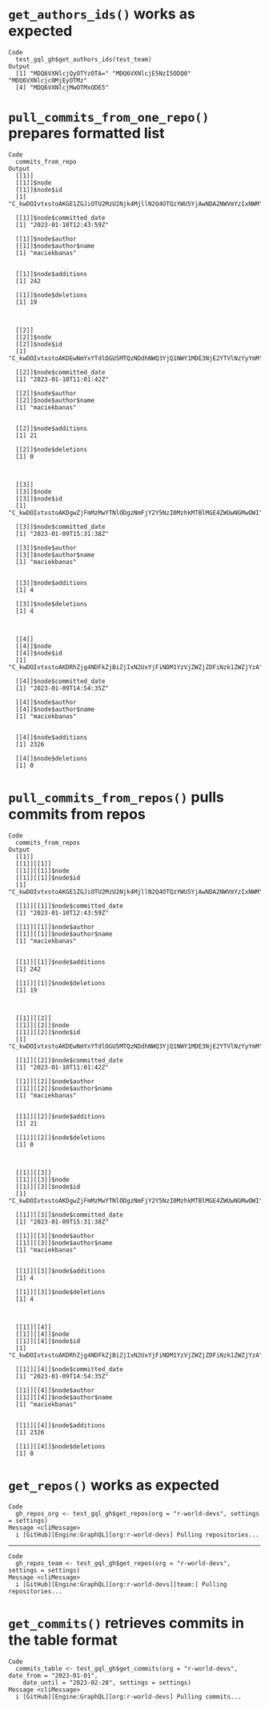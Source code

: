 # `get_authors_ids()` works as expected

    Code
      test_gql_gh$get_authors_ids(test_team)
    Output
      [1] "MDQ6VXNlcjQyOTYzOTA=" "MDQ6VXNlcjE5NzI5ODQ0" "MDQ6VXNlcjc0MjEyOTMz"
      [4] "MDQ6VXNlcjMwOTMxODE5"

# `pull_commits_from_one_repo()` prepares formatted list

    Code
      commits_from_repo
    Output
      [[1]]
      [[1]]$node
      [[1]]$node$id
      [1] "C_kwDOIvtxstoAKGE1ZGJiOTU2MzU2Njk4MjllN2Q4OTQzYWU5YjAwNDA2NWVmYzIxNWM"
      
      [[1]]$node$committed_date
      [1] "2023-01-10T12:43:59Z"
      
      [[1]]$node$author
      [[1]]$node$author$name
      [1] "maciekbanas"
      
      
      [[1]]$node$additions
      [1] 242
      
      [[1]]$node$deletions
      [1] 19
      
      
      
      [[2]]
      [[2]]$node
      [[2]]$node$id
      [1] "C_kwDOIvtxstoAKDEwNmYxYTdlOGU5MTQzNDdhNWQ3YjQ1NWY1MDE3NjE2YTVlNzYyYmM"
      
      [[2]]$node$committed_date
      [1] "2023-01-10T11:01:42Z"
      
      [[2]]$node$author
      [[2]]$node$author$name
      [1] "maciekbanas"
      
      
      [[2]]$node$additions
      [1] 21
      
      [[2]]$node$deletions
      [1] 0
      
      
      
      [[3]]
      [[3]]$node
      [[3]]$node$id
      [1] "C_kwDOIvtxstoAKDgwZjFmMzMwYTNlODgzNmFjY2Y5NzI0MzhkMTBlMGE4ZWUwNGMwOWI"
      
      [[3]]$node$committed_date
      [1] "2023-01-09T15:31:38Z"
      
      [[3]]$node$author
      [[3]]$node$author$name
      [1] "maciekbanas"
      
      
      [[3]]$node$additions
      [1] 4
      
      [[3]]$node$deletions
      [1] 4
      
      
      
      [[4]]
      [[4]]$node
      [[4]]$node$id
      [1] "C_kwDOIvtxstoAKDRhZjg4NDFkZjBiZjIxN2UxYjFiNDM1YzVjZWZjZDFiNzk1ZWZjYzA"
      
      [[4]]$node$committed_date
      [1] "2023-01-09T14:54:35Z"
      
      [[4]]$node$author
      [[4]]$node$author$name
      [1] "maciekbanas"
      
      
      [[4]]$node$additions
      [1] 2326
      
      [[4]]$node$deletions
      [1] 0
      
      
      

# `pull_commits_from_repos()` pulls commits from repos

    Code
      commits_from_repos
    Output
      [[1]]
      [[1]][[1]]
      [[1]][[1]]$node
      [[1]][[1]]$node$id
      [1] "C_kwDOIvtxstoAKGE1ZGJiOTU2MzU2Njk4MjllN2Q4OTQzYWU5YjAwNDA2NWVmYzIxNWM"
      
      [[1]][[1]]$node$committed_date
      [1] "2023-01-10T12:43:59Z"
      
      [[1]][[1]]$node$author
      [[1]][[1]]$node$author$name
      [1] "maciekbanas"
      
      
      [[1]][[1]]$node$additions
      [1] 242
      
      [[1]][[1]]$node$deletions
      [1] 19
      
      
      
      [[1]][[2]]
      [[1]][[2]]$node
      [[1]][[2]]$node$id
      [1] "C_kwDOIvtxstoAKDEwNmYxYTdlOGU5MTQzNDdhNWQ3YjQ1NWY1MDE3NjE2YTVlNzYyYmM"
      
      [[1]][[2]]$node$committed_date
      [1] "2023-01-10T11:01:42Z"
      
      [[1]][[2]]$node$author
      [[1]][[2]]$node$author$name
      [1] "maciekbanas"
      
      
      [[1]][[2]]$node$additions
      [1] 21
      
      [[1]][[2]]$node$deletions
      [1] 0
      
      
      
      [[1]][[3]]
      [[1]][[3]]$node
      [[1]][[3]]$node$id
      [1] "C_kwDOIvtxstoAKDgwZjFmMzMwYTNlODgzNmFjY2Y5NzI0MzhkMTBlMGE4ZWUwNGMwOWI"
      
      [[1]][[3]]$node$committed_date
      [1] "2023-01-09T15:31:38Z"
      
      [[1]][[3]]$node$author
      [[1]][[3]]$node$author$name
      [1] "maciekbanas"
      
      
      [[1]][[3]]$node$additions
      [1] 4
      
      [[1]][[3]]$node$deletions
      [1] 4
      
      
      
      [[1]][[4]]
      [[1]][[4]]$node
      [[1]][[4]]$node$id
      [1] "C_kwDOIvtxstoAKDRhZjg4NDFkZjBiZjIxN2UxYjFiNDM1YzVjZWZjZDFiNzk1ZWZjYzA"
      
      [[1]][[4]]$node$committed_date
      [1] "2023-01-09T14:54:35Z"
      
      [[1]][[4]]$node$author
      [[1]][[4]]$node$author$name
      [1] "maciekbanas"
      
      
      [[1]][[4]]$node$additions
      [1] 2326
      
      [[1]][[4]]$node$deletions
      [1] 0
      
      
      
      

# `get_repos()` works as expected

    Code
      gh_repos_org <- test_gql_gh$get_repos(org = "r-world-devs", settings = settings)
    Message <cliMessage>
      i [GitHub][Engine:GraphQL][org:r-world-devs] Pulling repositories...

---

    Code
      gh_repos_team <- test_gql_gh$get_repos(org = "r-world-devs", settings = settings)
    Message <cliMessage>
      i [GitHub][Engine:GraphQL][org:r-world-devs][team:] Pulling repositories...

# `get_commits()` retrieves commits in the table format

    Code
      commits_table <- test_gql_gh$get_commits(org = "r-world-devs", date_from = "2023-01-01",
        date_until = "2023-02-28", settings = settings)
    Message <cliMessage>
      i [GitHub][Engine:GraphQL][org:r-world-devs] Pulling commits...

